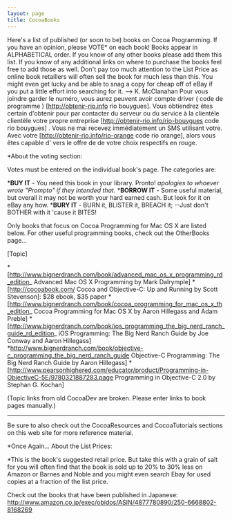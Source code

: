 ```yaml
---
layout: page
title: CocoaBooks
---
```


Here's a list of published (or soon to be) books on Cocoa Programming.  If you have an opinion, please VOTE* on each book!  Books appear in ALPHABETICAL order.  If you know of any other books please add them this list.  If you know of any additional links on where to purchase the books feel free to add those as well.  Don't pay too much attention to the List Price as online book retaillers will often sell the book for much less than this.  You might even get lucky and be able to snag a copy for cheap off of eBay if you put a little effort into searching for it. --> K. McClanahan Pour vous joindre garder le numéro, vous aurez peuvent avoir compte driver ( code de programme ) [http://obtenir-rio.info rio bouygues]. Vous obtiendrez êtes certain d'obtenir pour par contacter du serveur ou du service à la clientèle clientèle votre propre entreprise [http://obtenir-rio.info/rio-bouygues code rio bouygues] . Vous ne mai recevez immédiatement un SMS utilisant votre. Avec votre [http://obtenir-rio.info/rio-orange code rio orange], alors vous êtes capable d' vers le offre de de votre choix respectifs en rouge.

*About the voting section:

Votes must be entered on the individual book's page. The categories are: 

***BUY IT** - You need this book in your library.  Pronto! *apologies to whoever wrote "Prompto" if they intended that.*
***BORROW IT** - Some useful material, but overall it may not be worth your hard earned cash.  But look for it on eBay any how.
***BURY IT** - BURN it, BLISTER it, BREACH it; --Just don't BOTHER with it 'cause it BITES!
 


Only books that focus on Cocoa Programming for Mac OS X are listed below.  For other useful programming books, check out the OtherBooks page...

[Topic]

*[http://www.bignerdranch.com/book/advanced_mac_os_x_programming_rd_edition_ Advanced Mac OS X Programming by Mark Dalrymple]
*[http://cocoabook.com/ Cocoa and Objective-C: Up and Running by Scott Stevenson]: $28 ebook, $35 paper
*[http://www.bignerdranch.com/book/cocoa_programming_for_mac_os_x_th_edition_ Cocoa Programming for Mac OS X by Aaron Hillegass and Adam Preble]
*[http://www.bignerdranch.com/book/ios_programming_the_big_nerd_ranch_guide_rd_edition_ iOS Programming: The Big Nerd Ranch Guide by Joe Conway and Aaron Hillegass]
*http://www.bignerdranch.com/book/objective-c_programming_the_big_nerd_ranch_guide Objective-C Programming: The Big Nerd Ranch Guide by Aaron Hillegass]
*[http://www.pearsonhighered.com/educator/product/Programming-in-ObjectiveC-5E/9780321887283.page Programming in Objective-C 2.0 by Stephan G. Kochan]


(Topic links from old CocoaDev are broken. Please enter links to book pages manually.)


----

Be sure to also check out the CocoaResources and CocoaTutorials sections on this web site for more reference material.

*Once Again...  About the List Prices:


*This is the book's suggested retail price.  But take this with a grain of salt for you will often find that the book is sold up to 20% to 30% less on Amazon or Barnes and Noble and you might even search Ebay for used copies at a fraction of the list price. 
 

Check out the books that have been published in Japanese:
http://www.amazon.co.jp/exec/obidos/ASIN/4877780890/250-6668802-8168269


